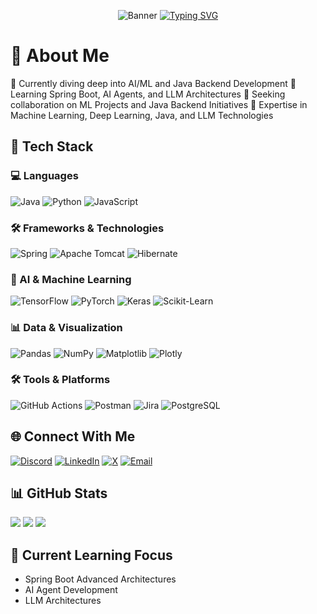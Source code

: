 <div align="center">
  
![Banner](https://capsule-render.vercel.app/api?type=waving&color=gradient&height=180&section=header&text=Venkatesh%20Gondu&fontSize=54&animation=fadeIn&fontAlignY=30&desc=AI/ML%20Innovator%20%7C%20Exploring%20Intelligent%20Systems&descAlignY=52&descAlign=50)
[![Typing SVG](https://readme-typing-svg.herokuapp.com?font=Fira+Code&weight=600&size=25&pause=1000&center=true&vCenter=true&random=false&width=600&lines=Curious+About+Emerging+Technologies;Passionate+Knowledge+Seeker;Continuous+Learning+Enthusiast;Bridging+Ideas+and+Innovation;Transforming+Curiosity+into+Impact)](https://git.io/typing-svg)
<p align="center">
  
</p>
</div>

# 💫 About Me

🔭 Currently diving deep into AI/ML and Java Backend Development
🌱 Learning Spring Boot, AI Agents, and LLM Architectures
🤝 Seeking collaboration on ML Projects and Java Backend Initiatives
💬 Expertise in Machine Learning, Deep Learning, Java, and LLM Technologies

## 🚀 Tech Stack

### 💻 Languages
![Java](https://img.shields.io/badge/Java-%23ED8B00.svg?style=for-the-badge&logo=openjdk&logoColor=white)
![Python](https://img.shields.io/badge/Python-3670A0?style=for-the-badge&logo=python&logoColor=ffdd54)
![JavaScript](https://img.shields.io/badge/JavaScript-F7DF1E?style=for-the-badge&logo=javascript&logoColor=black)

### 🛠️ Frameworks & Technologies
![Spring](https://img.shields.io/badge/Spring-%236DB33F.svg?style=for-the-badge&logo=spring&logoColor=white)
![Apache Tomcat](https://img.shields.io/badge/Apache%20Tomcat-%23F8DC75.svg?style=for-the-badge&logo=apache-tomcat&logoColor=black)
![Hibernate](https://img.shields.io/badge/Hibernate-59666C?style=for-the-badge&logo=Hibernate&logoColor=white)

### 🤖 AI & Machine Learning
![TensorFlow](https://img.shields.io/badge/TensorFlow-%23FF6F00.svg?style=for-the-badge&logo=TensorFlow&logoColor=white)
![PyTorch](https://img.shields.io/badge/PyTorch-%23EE4C2C.svg?style=for-the-badge&logo=PyTorch&logoColor=white)
![Keras](https://img.shields.io/badge/Keras-%23D00000.svg?style=for-the-badge&logo=Keras&logoColor=white)
![Scikit-Learn](https://img.shields.io/badge/scikit--learn-%23F7931E.svg?style=for-the-badge&logo=scikit-learn&logoColor=white)

### 📊 Data & Visualization
![Pandas](https://img.shields.io/badge/Pandas-%23150458.svg?style=for-the-badge&logo=pandas&logoColor=white)
![NumPy](https://img.shields.io/badge/Numpy-%23013243.svg?style=for-the-badge&logo=numpy&logoColor=white)
![Matplotlib](https://img.shields.io/badge/Matplotlib-%23ffffff.svg?style=for-the-badge&logo=Matplotlib&logoColor=black)
![Plotly](https://img.shields.io/badge/Plotly-%233F4F75.svg?style=for-the-badge&logo=plotly&logoColor=white)

### 🛠️ Tools & Platforms
![GitHub Actions](https://img.shields.io/badge/GitHub%20Actions-%232671E5.svg?style=for-the-badge&logo=githubactions&logoColor=white)
![Postman](https://img.shields.io/badge/Postman-FF6C37?style=for-the-badge&logo=postman&logoColor=white)
![Jira](https://img.shields.io/badge/Jira-%230A0FFF.svg?style=for-the-badge&logo=jira&logoColor=white)
![PostgreSQL](https://img.shields.io/badge/Postgres-%23316192.svg?style=for-the-badge&logo=postgresql&logoColor=white)

## 🌐 Connect With Me
[![Discord](https://img.shields.io/badge/Discord-%237289DA.svg?logo=discord&logoColor=white)](https://discord.gg/venky_Sur_yed)
[![LinkedIn](https://img.shields.io/badge/LinkedIn-%230077B5.svg?logo=linkedin&logoColor=white)](https://linkedin.com/in/venkateshgondu)
[![X](https://img.shields.io/badge/X-black.svg?logo=X&logoColor=white)](https://x.com/@venky_gondu)
[![Email](https://img.shields.io/badge/Email-D14836?logo=gmail&logoColor=white)](mailto:venkatesh.gondu108@gmail.com)

## 📊 GitHub Stats
![](https://github-readme-stats.vercel.app/api?username=venky-Gondu&theme=radical&hide_border=false&include_all_commits=false&count_private=false)
![](https://github-readme-streak-stats.herokuapp.com/?user=venky-Gondu&theme=radical&hide_border=false)
![](https://github-readme-stats.vercel.app/api/top-langs/?username=venky-Gondu&theme=radical&hide_border=false&include_all_commits=false&count_private=false&layout=compact)

## 🌱 Current Learning Focus
- Spring Boot Advanced Architectures
- AI Agent Development
- LLM Architectures
